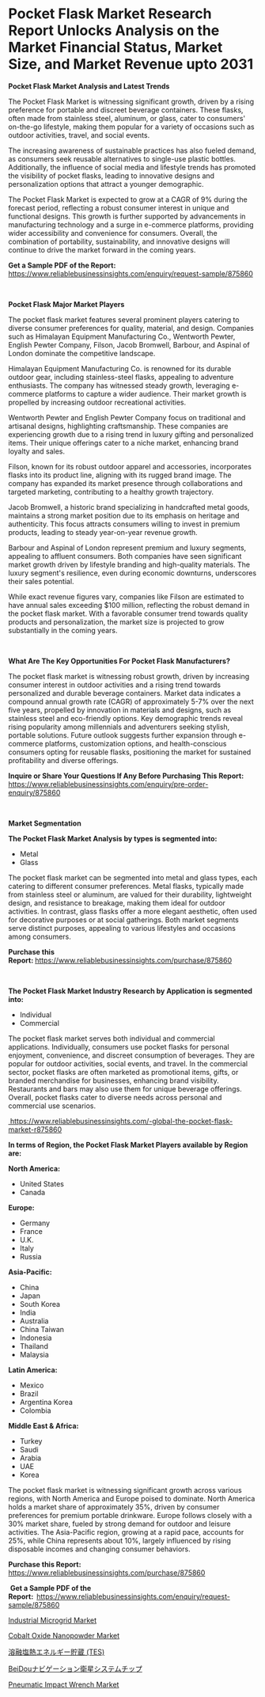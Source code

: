 <p><h1>Pocket Flask Market Research Report Unlocks Analysis on the Market Financial Status, Market Size, and Market Revenue upto 2031</h1></p><p><strong>Pocket Flask Market Analysis and Latest Trends</strong></p>
<p><p>The Pocket Flask Market is witnessing significant growth, driven by a rising preference for portable and discreet beverage containers. These flasks, often made from stainless steel, aluminum, or glass, cater to consumers' on-the-go lifestyle, making them popular for a variety of occasions such as outdoor activities, travel, and social events. </p><p>The increasing awareness of sustainable practices has also fueled demand, as consumers seek reusable alternatives to single-use plastic bottles. Additionally, the influence of social media and lifestyle trends has promoted the visibility of pocket flasks, leading to innovative designs and personalization options that attract a younger demographic. </p><p>The Pocket Flask Market is expected to grow at a CAGR of 9% during the forecast period, reflecting a robust consumer interest in unique and functional designs. This growth is further supported by advancements in manufacturing technology and a surge in e-commerce platforms, providing wider accessibility and convenience for consumers. Overall, the combination of portability, sustainability, and innovative designs will continue to drive the market forward in the coming years.</p></p>
<p><strong>Get a Sample PDF of the Report:&nbsp;</strong> <a href="https://www.reliablebusinessinsights.com/enquiry/request-sample/875860">https://www.reliablebusinessinsights.com/enquiry/request-sample/875860</a></p>
<p>&nbsp;</p>
<p><strong>Pocket Flask Major Market Players</strong></p>
<p><p>The pocket flask market features several prominent players catering to diverse consumer preferences for quality, material, and design. Companies such as Himalayan Equipment Manufacturing Co., Wentworth Pewter, English Pewter Company, Filson, Jacob Bromwell, Barbour, and Aspinal of London dominate the competitive landscape.</p><p>Himalayan Equipment Manufacturing Co. is renowned for its durable outdoor gear, including stainless-steel flasks, appealing to adventure enthusiasts. The company has witnessed steady growth, leveraging e-commerce platforms to capture a wider audience. Their market growth is propelled by increasing outdoor recreational activities.</p><p>Wentworth Pewter and English Pewter Company focus on traditional and artisanal designs, highlighting craftsmanship. These companies are experiencing growth due to a rising trend in luxury gifting and personalized items. Their unique offerings cater to a niche market, enhancing brand loyalty and sales.</p><p>Filson, known for its robust outdoor apparel and accessories, incorporates flasks into its product line, aligning with its rugged brand image. The company has expanded its market presence through collaborations and targeted marketing, contributing to a healthy growth trajectory.</p><p>Jacob Bromwell, a historic brand specializing in handcrafted metal goods, maintains a strong market position due to its emphasis on heritage and authenticity. This focus attracts consumers willing to invest in premium products, leading to steady year-on-year revenue growth.</p><p>Barbour and Aspinal of London represent premium and luxury segments, appealing to affluent consumers. Both companies have seen significant market growth driven by lifestyle branding and high-quality materials. The luxury segment's resilience, even during economic downturns, underscores their sales potential.</p><p>While exact revenue figures vary, companies like Filson are estimated to have annual sales exceeding $100 million, reflecting the robust demand in the pocket flask market. With a favorable consumer trend towards quality products and personalization, the market size is projected to grow substantially in the coming years.</p></p>
<p>&nbsp;</p>
<p><strong>What Are The Key Opportunities For Pocket Flask Manufacturers?</strong></p>
<p><p>The pocket flask market is witnessing robust growth, driven by increasing consumer interest in outdoor activities and a rising trend towards personalized and durable beverage containers. Market data indicates a compound annual growth rate (CAGR) of approximately 5-7% over the next five years, propelled by innovation in materials and designs, such as stainless steel and eco-friendly options. Key demographic trends reveal rising popularity among millennials and adventurers seeking stylish, portable solutions. Future outlook suggests further expansion through e-commerce platforms, customization options, and health-conscious consumers opting for reusable flasks, positioning the market for sustained profitability and diverse offerings.</p></p>
<p><strong>Inquire or Share Your Questions If Any Before Purchasing This Report:</strong> <a href="https://www.reliablebusinessinsights.com/enquiry/pre-order-enquiry/875860">https://www.reliablebusinessinsights.com/enquiry/pre-order-enquiry/875860</a></p>
<p>&nbsp;</p>
<p><strong>Market Segmentation</strong></p>
<p><strong>The Pocket Flask Market Analysis by types is segmented into:</strong></p>
<p><ul><li>Metal</li><li>Glass</li></ul></p>
<p><p>The pocket flask market can be segmented into metal and glass types, each catering to different consumer preferences. Metal flasks, typically made from stainless steel or aluminum, are valued for their durability, lightweight design, and resistance to breakage, making them ideal for outdoor activities. In contrast, glass flasks offer a more elegant aesthetic, often used for decorative purposes or at social gatherings. Both market segments serve distinct purposes, appealing to various lifestyles and occasions among consumers.</p></p>
<p><strong>Purchase this Report:&nbsp;</strong><a href="https://www.reliablebusinessinsights.com/purchase/875860">https://www.reliablebusinessinsights.com/purchase/875860</a></p>
<p>&nbsp;</p>
<p><strong>The Pocket Flask Market Industry Research by Application is segmented into:</strong></p>
<p><ul><li>Individual</li><li>Commercial</li></ul></p>
<p><p>The pocket flask market serves both individual and commercial applications. Individually, consumers use pocket flasks for personal enjoyment, convenience, and discreet consumption of beverages. They are popular for outdoor activities, social events, and travel. In the commercial sector, pocket flasks are often marketed as promotional items, gifts, or branded merchandise for businesses, enhancing brand visibility. Restaurants and bars may also use them for unique beverage offerings. Overall, pocket flasks cater to diverse needs across personal and commercial use scenarios.</p></p>
<p><a href="https://www.reliablebusinessinsights.com/-global-the-pocket-flask-market-r875860">&nbsp;https://www.reliablebusinessinsights.com/-global-the-pocket-flask-market-r875860</a></p>
<p><strong>In terms of Region, the Pocket Flask Market Players available by Region are:</strong></p>
<p>
    <p> <strong> North America: </strong>
        <ul>
            <li>United States</li>
            <li>Canada</li>
        </ul>
        </p> 
    <p> <strong> Europe: </strong>
        <ul>
            <li>Germany</li>
            <li>France</li>
            <li>U.K.</li>
            <li>Italy</li>
            <li>Russia</li>
        </ul>
        </p> 
    <p> <strong> Asia-Pacific: </strong>
        <ul>
            <li>China</li>
            <li>Japan</li>
            <li>South Korea</li>
            <li>India</li>
            <li>Australia</li>
            <li>China Taiwan</li>
            <li>Indonesia</li>
            <li>Thailand</li>
            <li>Malaysia</li>
        </ul>
        </p> 
    <p> <strong> Latin America: </strong>
        <ul>
            <li>Mexico</li>
            <li>Brazil</li>
            <li>Argentina Korea</li>
            <li>Colombia</li>
        </ul>
        </p> 
    <p> <strong> Middle East & Africa: </strong>
        <ul>
            <li>Turkey</li>
            <li>Saudi</li>
            <li>Arabia</li>
            <li>UAE</li>
            <li>Korea</li>
        </ul>
    </p>
    </p>
<p><p>The pocket flask market is witnessing significant growth across various regions, with North America and Europe poised to dominate. North America holds a market share of approximately 35%, driven by consumer preferences for premium portable drinkware. Europe follows closely with a 30% market share, fueled by strong demand for outdoor and leisure activities. The Asia-Pacific region, growing at a rapid pace, accounts for 25%, while China represents about 10%, largely influenced by rising disposable incomes and changing consumer behaviors.</p></p>
<p><strong>Purchase this Report: </strong><a href="https://www.reliablebusinessinsights.com/purchase/875860">https://www.reliablebusinessinsights.com/purchase/875860</a></p>
<p>&nbsp;<strong>Get a Sample PDF of the Report:&nbsp;&nbsp;</strong><a href="https://www.reliablebusinessinsights.com/enquiry/request-sample/875860">https://www.reliablebusinessinsights.com/enquiry/request-sample/875860</a></p>
<p><strong></strong></p>
<p><p><a href="https://www.linkedin.com/pulse/emerging-trends-industrial-microgrid-market-global-9cuze?trackingId=G7g6V47IQWG%2FM%2FD4VB2w7g%3D%3D">Industrial Microgrid Market</a></p><p><a href="https://issuu.com/reportprime-2/docs/cobalt-oxide-nanopowder-market-size_d6e0ac157ce1ca">Cobalt Oxide Nanopowder Market</a></p><p><a href="https://medium.com/@sandymann91/%E6%BA%B6%E8%9E%8D%E5%A1%A9%E7%86%B1%E3%82%A8%E3%83%8D%E3%83%AB%E3%82%AE%E3%83%BC%E8%B2%AF%E8%94%B5-tes-%E5%B8%82%E5%A0%B4%E3%81%AE%E3%83%88%E3%83%AC%E3%83%B3%E3%83%89%E3%81%A8%E5%88%86%E6%9E%90-%E4%BB%8A%E5%BE%8C%E3%81%AE%E6%88%90%E9%95%B7%E3%81%AB%E5%90%91%E3%81%91%E3%81%9F%E6%A9%9F%E4%BC%9A%E3%81%A8%E8%AA%B2%E9%A1%8C-2024-2031-8872ce36a6dd?postPublishedType=initial">溶融塩熱エネルギー貯蔵 (TES)</a></p><p><a href="https://medium.com/@sandymann91/%E5%8C%97%E6%96%97%E3%83%8A%E3%83%93%E3%82%B2%E3%83%BC%E3%82%B7%E3%83%A7%E3%83%B3%E8%A1%9B%E6%98%9F%E3%82%B7%E3%82%B9%E3%83%86%E3%83%A0%E3%83%81%E3%83%83%E3%83%97%E5%B8%82%E5%A0%B4%E3%81%AE%E8%A6%8F%E6%A8%A1-%E5%B8%82%E5%A0%B4%E3%82%B7%E3%82%A7%E3%82%A2-%E7%AB%B6%E4%BA%89%E7%8A%B6%E6%B3%81%E3%81%8A%E3%82%88%E3%81%B3%E3%83%88%E3%83%AC%E3%83%B3%E3%83%89%E5%88%86%E6%9E%90%E3%83%AC%E3%83%9D%E3%83%BC%E3%83%88-%E3%82%BF%E3%82%A4%E3%83%97%E5%88%A5-%E3%82%A2%E3%83%97%E3%83%AA%E3%82%B1%E3%83%BC%E3%82%B7%E3%83%A7%E3%83%B3%E5%88%A5-%E6%B5%81%E9%80%9A%E3%83%81%E3%83%A3%E3%83%8D%E3%83%AB%E5%88%A5-%E3%82%B0%E3%83%AD%E3%83%BC%E3%83%90%E3%83%AB%E6%A9%9F%E4%BC%9A%E5%88%86%E6%9E%90%E3%81%A8%E6%A5%AD%E7%95%8C%E4%BA%88%E6%B8%AC-2024-2031-bc2bb0e4bbbd">BeiDouナビゲーション衛星システムチップ</a></p><p><a href="https://medium.com/@lorenzobode/the-market-for-pneumatic-impact-wrench-market-is-examined-in-this-report-along-with-the-factors-cf9a4dd99e40">Pneumatic Impact Wrench Market</a></p></p>